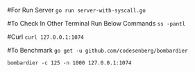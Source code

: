 #For Run Server
```go run server-with-syscall.go```

#To Check In Other Terminal Run Below Commands
```ss -pantl ```

#Curl
```curl 127.0.0.1:1074```

#To Benchmark
```go get -u github.com/codesenberg/bombardier```

```bombardier -c 125 -n 1000 127.0.0.1:1074```
